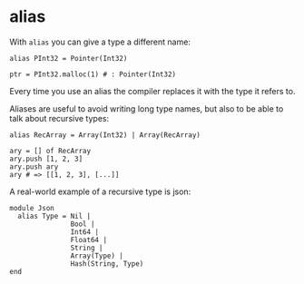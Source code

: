 # alias

With `alias` you can give a type a different name:

```crystal
alias PInt32 = Pointer(Int32)

ptr = PInt32.malloc(1) # : Pointer(Int32)
```

Every time you use an alias the compiler replaces it with the type it refers to.

Aliases are useful to avoid writing long type names, but also to be able to talk about recursive types:

```crystal
alias RecArray = Array(Int32) | Array(RecArray)

ary = [] of RecArray
ary.push [1, 2, 3]
ary.push ary
ary # => [[1, 2, 3], [...]]
```

A real-world example of a recursive type is json:

```crystal
module Json
  alias Type = Nil |
               Bool |
               Int64 |
               Float64 |
               String |
               Array(Type) |
               Hash(String, Type)
end
```
